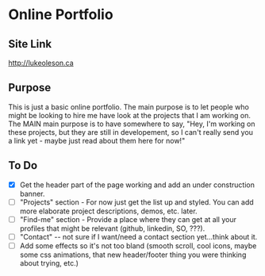 # Online Portfolio

## Site Link

http://lukeoleson.ca 

## Purpose

This is just a basic online portfolio. The main purpose is to let people who might be looking to hire me have look at the projects that I am working on. The MAIN main purpose is to have somewhere to say, "Hey, I'm working on these projects, but they are still in developement, so I can't really send you a link yet - maybe just read about them here for now!" 

## To Do

* [x] Get the header part of the page working and add an under construction banner.
* [ ] "Projects" section - For now just get the list up and styled. You can add more elaborate project descriptions, demos, etc. later.
* [ ] "Find-me" section - Provide a place where they can get at all your profiles that might be relevant (github, linkedin, SO, ???).
* [ ] "Contact" -- not sure if I want/need a contact section yet...think about it. 
* [ ] Add some effects so it's not too bland (smooth scroll, cool icons, maybe some css animations, that new header/footer thing you were thinking about trying, etc.)